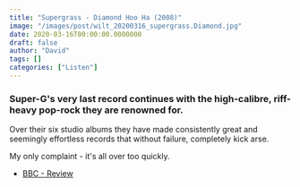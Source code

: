```yaml
---
title: "Supergrass - Diamond Hoo Ha (2008)"
image: "/images/post/wilt_20200316_supergrass.Diamond.jpg"
date: 2020-03-16T00:00:00.0000000
draft: false
author: "David"
tags: []
categories: ["Listen"]
---
```

### Super-G's very last record continues with the high-calibre, riff-heavy pop-rock they are renowned for.    
  
Over their six studio albums they have made consistently great and seemingly effortless records that without failure, completely kick arse.   
  
My only complaint - it's all over too quickly.  

-  [BBC - Review](https://www.bbc.co.uk/music/reviews/r29x/)